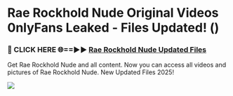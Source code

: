 # Rae Rockhold Nude Original Videos 0nlyFans Leaked - Files Updated! ()

<h3>🔴 CLICK HERE 🌐==►► <a href="https://tinyurl.com/2p9ay9w9" rel="nofollow">Rae Rockhold Nude Updated Files</a></h3>

Get Rae Rockhold Nude and all content. Now you can access all videos and pictures of Rae Rockhold Nude. New Updated Files 2025!

[![](https://i.imgur.com/KQgVmj3.gif)](https://tinyurl.com/2p9ay9w9)
